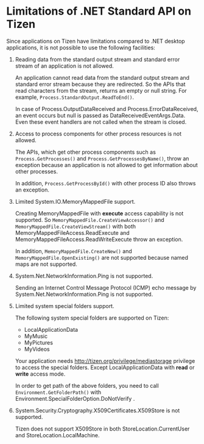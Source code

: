 # Limitations of .NET Standard API on Tizen

Since applications on Tizen have limitations compared to .NET desktop applications, it is not possible to use the following facilities:


1. Reading data from the standard output stream and standard error stream of an application is not allowed.

    An application cannot read data from the standard output stream and standard error stream because they are redirected. So the APIs that read characters from the stream, returns an empty or null string. For example, `Process.StandardOutput.ReadToEnd()`.

    In case of Process.OutputDataReceived and Process.ErrorDataReceived, an event occurs but null is passed as DataReceivedEventArgs.Data. Even these event handlers are not called when the stream is closed.


2. Access to process components for other process resources is not allowed.

    The APIs, which get other process components such as `Process.GetProcesses()` and `Process.GetProcessesByName()`, throw an exception because an application is not allowed to get information about other processes.

    In addition, `Process.GetProcessById()` with other process ID also throws an exception.


3. Limited System.IO.MemoryMappedFile support.

    Creating MemoryMappedFile with **execute** access capability is not supported. So `MemoryMappedFile.CreateViewAccessor()` and `MemoryMappedFile.CreateViewStream()` with both MemoryMappedFileAccess.ReadExecute and MemoryMappedFileAccess.ReadWriteExecute throw an exception.

    In addition, `MemoryMappedFile.CreateNew()` and `MemoryMappedFile.OpenExisting()` are not supported because named maps are not supported.


4. System.Net.NetworkInformation.Ping is not supported.

    Sending an Internet Control Message Protocol (ICMP) echo message by System.Net.NetworkInformation.Ping is not supported.


5. Limited system special folders support.

    The following system special folders are supported on Tizen:
    - LocalApplicationData
    - MyMusic
    - MyPictures
    - MyVideos

    Your application needs http://tizen.org/privilege/mediastorage privilege to access the special folders. Except LocalApplicationData with **read** or **write** access mode.

    In order to get path of the above folders, you need to call `Environment.GetFolderPath()` with Environment.SpecialFolderOption.DoNotVerify .


6. System.Security.Cryptography.X509Certificates.X509Store is not supported.

    Tizen does not support X509Store in both StoreLocation.CurrentUser and StoreLocation.LocalMachine.

